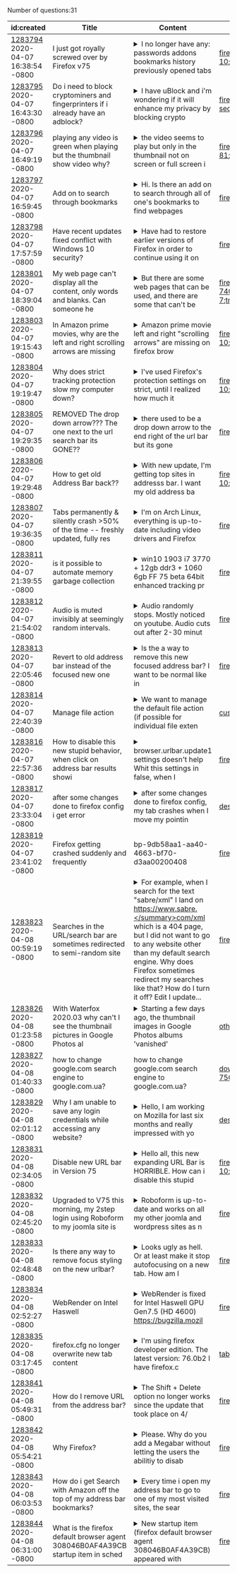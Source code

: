 Number of questions:31

| id:created | Title | Content | Tags |
| --- | --- | --- | --- |
| [1283794](https://support.mozilla.org/questions/1283794)<br>2020-04-07 16:38:54 -0800 | I just got royally screwed over by Firefox v75 |<details><summary>I no longer have any: passwords addons bookmarks history previously opened tabs </summary>user configuration Nothing. Everything was completely wiped out. And that's just what I know about. Who knows what else is gone.  Does anyone know how I can retrieve this lost information.  Thank you....</details> | [firefox-750](https://support.mozilla.org/en-US/questions/firefox?tagged=firefox-750);[other](https://support.mozilla.org/en-US/questions/firefox?tagged=other);[desktop](https://support.mozilla.org/en-US/questions/firefox?tagged=desktop);[windows-10](https://support.mozilla.org/en-US/questions/firefox?tagged=windows-10);[troubleshootingdetailsmissing](https://support.mozilla.org/en-US/questions/firefox?tagged=troubleshootingdetailsmissing);[profiles](https://support.mozilla.org/en-US/questions/firefox?tagged=profiles);[dataloss](https://support.mozilla.org/en-US/questions/firefox?tagged=dataloss);|
| [1283795](https://support.mozilla.org/questions/1283795)<br>2020-04-07 16:43:30 -0800 | Do i need to block cryptominers and fingerprinters if i already have an adblock? |<details><summary>I have uBlock and i'm wondering if it will enhance my privacy by blocking crypto</summary>miners  and fingerprinters or if that will consume more system resources. </details> | [firefox-680](https://support.mozilla.org/en-US/questions/firefox?tagged=firefox-680);[desktop](https://support.mozilla.org/en-US/questions/firefox?tagged=desktop);[privacy-and-security_1](https://support.mozilla.org/en-US/questions/firefox?tagged=privacy-and-security_1);[windows-10](https://support.mozilla.org/en-US/questions/firefox?tagged=windows-10);|
| [1283796](https://support.mozilla.org/questions/1283796)<br>2020-04-07 16:49:19 -0800 | playing any video is green when playing but the thumbnail show video why? |<details><summary>the video seems to play but only in the thumbnail not on screen or full screen i</summary>ts just green </details> | [firefox-750](https://support.mozilla.org/en-US/questions/firefox?tagged=firefox-750);[desktop](https://support.mozilla.org/en-US/questions/firefox?tagged=desktop);[fix-problems](https://support.mozilla.org/en-US/questions/firefox?tagged=fix-problems);[windows-81](https://support.mozilla.org/en-US/questions/firefox?tagged=windows-81);[graphicsdrivers](https://support.mozilla.org/en-US/questions/firefox?tagged=graphicsdrivers);|
| [1283797](https://support.mozilla.org/questions/1283797)<br>2020-04-07 16:59:45 -0800 | Add on to search through bookmarks |<details><summary>Hi. Is there an add on to search through all of one's bookmarks to find webpages</summary> that no longer exist or have broken links? </details> | [firefox-740](https://support.mozilla.org/en-US/questions/firefox?tagged=firefox-740);[customize](https://support.mozilla.org/en-US/questions/firefox?tagged=customize);[desktop](https://support.mozilla.org/en-US/questions/firefox?tagged=desktop);|
| [1283798](https://support.mozilla.org/questions/1283798)<br>2020-04-07 17:57:59 -0800 | Have recent updates fixed conflict with Windows 10 security? |<details><summary>Have had to restore earlier versions of Firefox in order to continue using it on</summary> this Windows 10 desktop. Latest versions of Firefox fail to open directly or via email links, and are apparently blocked by some setting within Windows 10 Defender and/or Firewall. </details> | [firefox-740](https://support.mozilla.org/en-US/questions/firefox?tagged=firefox-740);[desktop](https://support.mozilla.org/en-US/questions/firefox?tagged=desktop);[fix-problems](https://support.mozilla.org/en-US/questions/firefox?tagged=fix-problems);|
| [1283801](https://support.mozilla.org/questions/1283801)<br>2020-04-07 18:39:04 -0800 | My web page can't display all the content, only words and blanks. Can someone he |<details><summary>But there are some web pages that can be used, and there are some that can't be </summary>used </details> | [firefox-740](https://support.mozilla.org/en-US/questions/firefox?tagged=firefox-740);[firefox-7401](https://support.mozilla.org/en-US/questions/firefox?tagged=firefox-7401);[websites](https://support.mozilla.org/en-US/questions/firefox?tagged=websites);[desktop](https://support.mozilla.org/en-US/questions/firefox?tagged=desktop);[windows-7](https://support.mozilla.org/en-US/questions/firefox?tagged=windows-7);[troubleshootingdetailsmissing](https://support.mozilla.org/en-US/questions/firefox?tagged=troubleshootingdetailsmissing);[developer](https://support.mozilla.org/en-US/questions/firefox?tagged=developer);[escalate](https://support.mozilla.org/en-US/questions/firefox?tagged=escalate);|
| [1283803](https://support.mozilla.org/questions/1283803)<br>2020-04-07 19:15:43 -0800 | In Amazon prime movies, why are the left and right scrolling arrows are missing  |<details><summary>Amazon prime movie left and right "scrolling arrows" are missing on firefox brow</summary>ser but Google browser has them. This is a fairly new problem which i have no problems in the past with firefox. I cannot shop for movies to watch anymore. </details> | [firefox-750](https://support.mozilla.org/en-US/questions/firefox?tagged=firefox-750);[desktop](https://support.mozilla.org/en-US/questions/firefox?tagged=desktop);[fix-problems](https://support.mozilla.org/en-US/questions/firefox?tagged=fix-problems);[windows-10](https://support.mozilla.org/en-US/questions/firefox?tagged=windows-10);[amazonprimevideo](https://support.mozilla.org/en-US/questions/firefox?tagged=amazonprimevideo);|
| [1283804](https://support.mozilla.org/questions/1283804)<br>2020-04-07 19:19:47 -0800 | Why does strict tracking protection slow my computer down? |<details><summary>I've used Firefox's protection settings on strict, until I realized how much it </summary>increases my CPU usage. This was during some experimenting after I've noticed that my Task Manager states 70%; a majority of it being used by the browser's engine (I kept it on standard and installed ...</details> | [firefox-750](https://support.mozilla.org/en-US/questions/firefox?tagged=firefox-750);[desktop](https://support.mozilla.org/en-US/questions/firefox?tagged=desktop);[fix-problems](https://support.mozilla.org/en-US/questions/firefox?tagged=fix-problems);[windows-10](https://support.mozilla.org/en-US/questions/firefox?tagged=windows-10);[etp](https://support.mozilla.org/en-US/questions/firefox?tagged=etp);[etp75](https://support.mozilla.org/en-US/questions/firefox?tagged=etp75);|
| [1283805](https://support.mozilla.org/questions/1283805)<br>2020-04-07 19:29:35 -0800 | REMOVED The drop down arrow??? The one next to the url search bar its GONE?? |<details><summary>there used to be a drop down arrow to the end right of the url bar but its gone </summary>in new update/? </details> | [firefox-750](https://support.mozilla.org/en-US/questions/firefox?tagged=firefox-750);[customize](https://support.mozilla.org/en-US/questions/firefox?tagged=customize);[desktop](https://support.mozilla.org/en-US/questions/firefox?tagged=desktop);[windows-10](https://support.mozilla.org/en-US/questions/firefox?tagged=windows-10);|
| [1283806](https://support.mozilla.org/questions/1283806)<br>2020-04-07 19:29:48 -0800 | How to get old Address Bar back?? |<details><summary>With new update, I'm getting top sites in addresss bar. I want my old address ba</summary>r with drop down button with most frequented site list.. </details> | [firefox-750](https://support.mozilla.org/en-US/questions/firefox?tagged=firefox-750);[customize](https://support.mozilla.org/en-US/questions/firefox?tagged=customize);[desktop](https://support.mozilla.org/en-US/questions/firefox?tagged=desktop);[windows-10](https://support.mozilla.org/en-US/questions/firefox?tagged=windows-10);[megabar](https://support.mozilla.org/en-US/questions/firefox?tagged=megabar);[megabar75](https://support.mozilla.org/en-US/questions/firefox?tagged=megabar75);|
| [1283807](https://support.mozilla.org/questions/1283807)<br>2020-04-07 19:36:35 -0800 | Tabs permanently & silently crash >50% of the time -- freshly updated, fully res |<details><summary>I'm on Arch Linux, everything is up-to-date including video drivers and Firefox </summary>(64-bit/74.0), but this doesn't matter because this issue has been happening for approximately a year through many updates.  All other programs are working fine, which might cast doubt on hardware/gra...</details> | [firefox-740](https://support.mozilla.org/en-US/questions/firefox?tagged=firefox-740);[desktop](https://support.mozilla.org/en-US/questions/firefox?tagged=desktop);[fix-problems](https://support.mozilla.org/en-US/questions/firefox?tagged=fix-problems);[tabs](https://support.mozilla.org/en-US/questions/firefox?tagged=tabs);|
| [1283811](https://support.mozilla.org/questions/1283811)<br>2020-04-07 21:39:55 -0800 | is it possible to automate memory garbage collection |<details><summary>win10 1903  i7 3770 + 12gb ddr3 + 1060 6gb FF 75 beta 64bit enhanced tracking pr</summary>otection = strict content process limit = 2 I always used firefox and game at the same time . if not mistaken , cache memory should be free within a second or two after closing a tab/multiple tabs but...</details> | [firefox-750](https://support.mozilla.org/en-US/questions/firefox?tagged=firefox-750);[desktop](https://support.mozilla.org/en-US/questions/firefox?tagged=desktop);[fix-problems](https://support.mozilla.org/en-US/questions/firefox?tagged=fix-problems);[windows-10](https://support.mozilla.org/en-US/questions/firefox?tagged=windows-10);|
| [1283812](https://support.mozilla.org/questions/1283812)<br>2020-04-07 21:54:02 -0800 | Audio is muted invisibly at seemingly random intervals. |<details><summary>Audio randomly stops. Mostly noticed on youtube. Audio cuts out after 2-30 minut</summary>es so testing is difficult. Videos will continue to play but the audio cuts out. The volume setting on the video is not effected, the mute icon on the tab is not indicated. Other audio sources on the ...</details> | [firefox-750](https://support.mozilla.org/en-US/questions/firefox?tagged=firefox-750);[desktop](https://support.mozilla.org/en-US/questions/firefox?tagged=desktop);[fix-problems](https://support.mozilla.org/en-US/questions/firefox?tagged=fix-problems);[windows-7](https://support.mozilla.org/en-US/questions/firefox?tagged=windows-7);|
| [1283813](https://support.mozilla.org/questions/1283813)<br>2020-04-07 22:05:46 -0800 | Revert to old address bar instead of the focused new one |<details><summary>Is the a way to remove this new focused address bar? I want to be normal like in</summary> FireFox 74 the new style is so annoying. https://support.mozilla.org/en-US/kb/search-firefox-address-bar </details> | [firefox-750](https://support.mozilla.org/en-US/questions/firefox?tagged=firefox-750);[customize](https://support.mozilla.org/en-US/questions/firefox?tagged=customize);[desktop](https://support.mozilla.org/en-US/questions/firefox?tagged=desktop);[linux](https://support.mozilla.org/en-US/questions/firefox?tagged=linux);|
| [1283814](https://support.mozilla.org/questions/1283814)<br>2020-04-07 22:40:39 -0800 | Manage file action |<details><summary>We want to manage the default file action (if possible for individual file exten</summary>sions) I can set these file actions like .pdf --> use adobe acrobat reader manually within my own profile Is there a way to define this for multiple users, like policies.json oder mozilla.cfg? I could...</details> | [customize](https://support.mozilla.org/en-US/questions/firefox?tagged=customize);[desktop](https://support.mozilla.org/en-US/questions/firefox?tagged=desktop);|
| [1283816](https://support.mozilla.org/questions/1283816)<br>2020-04-07 22:57:36 -0800 | How to disable this new stupid behavior, when click on address bar results showi |<details><summary>browser.urlbar.update1 settings doesn't help Whit this settings in false, when I</summary> click on address bar, top sites appear automatically. I hate this behavior so much and thinking to switch to google chrome even </details> | [firefox-750](https://support.mozilla.org/en-US/questions/firefox?tagged=firefox-750);[customize](https://support.mozilla.org/en-US/questions/firefox?tagged=customize);[desktop](https://support.mozilla.org/en-US/questions/firefox?tagged=desktop);[linux](https://support.mozilla.org/en-US/questions/firefox?tagged=linux);[megabar](https://support.mozilla.org/en-US/questions/firefox?tagged=megabar);|
| [1283817](https://support.mozilla.org/questions/1283817)<br>2020-04-07 23:33:04 -0800 | after some changes done to firefox config i get error |<details><summary>after some changes done to firefox config, my tab crashes when I move my pointin</summary>g device to google tools.. what string/parameter can solve this problem? </details> | [desktop](https://support.mozilla.org/en-US/questions/firefox?tagged=desktop);[fix-problems](https://support.mozilla.org/en-US/questions/firefox?tagged=fix-problems);[windows-10](https://support.mozilla.org/en-US/questions/firefox?tagged=windows-10);|
| [1283819](https://support.mozilla.org/questions/1283819)<br>2020-04-07 23:41:02 -0800 | Firefox getting crashed suddenly and frequently | bp-9db58aa1-aa40-4663-bf70-d3aa00200408  | [firefox-750](https://support.mozilla.org/en-US/questions/firefox?tagged=firefox-750);[desktop](https://support.mozilla.org/en-US/questions/firefox?tagged=desktop);[fix-problems](https://support.mozilla.org/en-US/questions/firefox?tagged=fix-problems);[windows-10](https://support.mozilla.org/en-US/questions/firefox?tagged=windows-10);|
| [1283823](https://support.mozilla.org/questions/1283823)<br>2020-04-08 00:59:19 -0800 | Searches in the URL/search bar are sometimes redirected to semi-random site |<details><summary>For example, when I search for the text "sabre/xml" I land on https://www.sabre.</summary>com/xml which is a 404 page, but I did not want to go to any website other than my default search engine. Why does Firefox sometimes redirect my searches like that? How do I turn it off? Edit I update...</details> | [firefox-740](https://support.mozilla.org/en-US/questions/firefox?tagged=firefox-740);[websites](https://support.mozilla.org/en-US/questions/firefox?tagged=websites);[desktop](https://support.mozilla.org/en-US/questions/firefox?tagged=desktop);[windows-10](https://support.mozilla.org/en-US/questions/firefox?tagged=windows-10);|
| [1283826](https://support.mozilla.org/questions/1283826)<br>2020-04-08 01:23:58 -0800 | With Waterfox 2020.03 why can't I see the thumbnail pictures in Google Photos al |<details><summary>Starting a few days ago, the thumbnail images in Google Photos albums 'vanished'</summary> - see the screenshot.  The same thing happened in a Chrome browser, but I upgraded to the latest Chrome version, and that fixed the problem with that browser. Waterfox is still compromised in this re...</details> | [other](https://support.mozilla.org/en-US/questions/firefox?tagged=other);[desktop](https://support.mozilla.org/en-US/questions/firefox?tagged=desktop);[windows-10](https://support.mozilla.org/en-US/questions/firefox?tagged=windows-10);|
| [1283827](https://support.mozilla.org/questions/1283827)<br>2020-04-08 01:40:33 -0800 | how to change google.com search engine to google.com.ua? | how to change google.com search engine to google.com.ua?  | [download-and-install_1](https://support.mozilla.org/en-US/questions/firefox?tagged=download-and-install_1);[firefox-750](https://support.mozilla.org/en-US/questions/firefox?tagged=firefox-750);[desktop](https://support.mozilla.org/en-US/questions/firefox?tagged=desktop);[windows-7](https://support.mozilla.org/en-US/questions/firefox?tagged=windows-7);|
| [1283829](https://support.mozilla.org/questions/1283829)<br>2020-04-08 02:01:12 -0800 | Why I am unable to save any login credentials while accessing any website? |<details><summary>Hello,  I am working on Mozilla for last six months and really impressed with yo</summary>ur services but I was facing one issue while accessing any website like https://ezytilingservices.com.au/ and many more. Whenever I signed up on any website and fill all my important details like user...</details> | [desktop](https://support.mozilla.org/en-US/questions/firefox?tagged=desktop);[fix-problems](https://support.mozilla.org/en-US/questions/firefox?tagged=fix-problems);|
| [1283831](https://support.mozilla.org/questions/1283831)<br>2020-04-08 02:34:05 -0800 | Disable new URL bar in Version 75 |<details><summary>Hello all, this new expanding URL Bar is HORRIBLE. How can i disable this stupid</summary> implementation ? Thanks for your help. </details> | [firefox-680](https://support.mozilla.org/en-US/questions/firefox?tagged=firefox-680);[customize](https://support.mozilla.org/en-US/questions/firefox?tagged=customize);[desktop](https://support.mozilla.org/en-US/questions/firefox?tagged=desktop);[windows-10](https://support.mozilla.org/en-US/questions/firefox?tagged=windows-10);[megabar](https://support.mozilla.org/en-US/questions/firefox?tagged=megabar);|
| [1283832](https://support.mozilla.org/questions/1283832)<br>2020-04-08 02:45:20 -0800 | Upgraded to V75 this morning, my 2step login using Roboform to my joomla site is |<details><summary>Roboform is up-to-date and works on all my other joomla and wordpress sites as n</summary>ormal Roboform works on Chrome,  It also works manually on Firefox entering username & password.  And of course it worked until the upgrade. The same behaviour happens on Firefox developer edition </details> | [firefox-750](https://support.mozilla.org/en-US/questions/firefox?tagged=firefox-750);[desktop](https://support.mozilla.org/en-US/questions/firefox?tagged=desktop);[fix-problems](https://support.mozilla.org/en-US/questions/firefox?tagged=fix-problems);[windows-10](https://support.mozilla.org/en-US/questions/firefox?tagged=windows-10);|
| [1283833](https://support.mozilla.org/questions/1283833)<br>2020-04-08 02:48:48 -0800 | Is there any way to remove focus styling on the new urlbar? |<details><summary>Looks ugly as hell. Or at least make it stop autofocusing on a new tab. How am I</summary> supposed to use this browser now when I'm overwhelmed with the feeling of disgust each time I open a new tab? When will web designers learn that mobile-first doesn't mean compromizing desktop experie...</details> | [firefox-750](https://support.mozilla.org/en-US/questions/firefox?tagged=firefox-750);[other](https://support.mozilla.org/en-US/questions/firefox?tagged=other);[desktop](https://support.mozilla.org/en-US/questions/firefox?tagged=desktop);[windows-10](https://support.mozilla.org/en-US/questions/firefox?tagged=windows-10);[megabar](https://support.mozilla.org/en-US/questions/firefox?tagged=megabar);|
| [1283834](https://support.mozilla.org/questions/1283834)<br>2020-04-08 02:52:27 -0800 | WebRender on Intel Haswell |<details><summary>WebRender is fixed for Intel Haswell GPU Gen7.5 (HD 4600) https://bugzilla.mozil</summary>la.org/show_bug.cgi?id=1616685 But does not work on HD 4400 How to resolve this? </details> | [firefox-750](https://support.mozilla.org/en-US/questions/firefox?tagged=firefox-750);[desktop](https://support.mozilla.org/en-US/questions/firefox?tagged=desktop);[fix-problems](https://support.mozilla.org/en-US/questions/firefox?tagged=fix-problems);[windows-10](https://support.mozilla.org/en-US/questions/firefox?tagged=windows-10);|
| [1283835](https://support.mozilla.org/questions/1283835)<br>2020-04-08 03:17:45 -0800 | firefox.cfg no longer overwrite new tab content |<details><summary>I'm using firefox developer edition. The latest version: 76.0b2 I have firefox.c</summary>fg set up to overwrite new tab content with locally stored html. The code in firefox.cfg that worked until recent update: /* set new tab page */ try {  var newTabURL = "file:///G:/Documents/Newtab.htm...</details> | [tabs](https://support.mozilla.org/en-US/questions/firefox?tagged=tabs);[beta](https://support.mozilla.org/en-US/questions/firefox?tagged=beta);[desktop](https://support.mozilla.org/en-US/questions/firefox?tagged=desktop);[firefox-760](https://support.mozilla.org/en-US/questions/firefox?tagged=firefox-760);[windows-10](https://support.mozilla.org/en-US/questions/firefox?tagged=windows-10);|
| [1283841](https://support.mozilla.org/questions/1283841)<br>2020-04-08 05:49:31 -0800 | How do I remove URL from the address bar? |<details><summary>The Shift + Delete option no longer works since the update that took place on 4/</summary>7/20. </details> | [firefox-750](https://support.mozilla.org/en-US/questions/firefox?tagged=firefox-750);[websites](https://support.mozilla.org/en-US/questions/firefox?tagged=websites);[desktop](https://support.mozilla.org/en-US/questions/firefox?tagged=desktop);[windows-10](https://support.mozilla.org/en-US/questions/firefox?tagged=windows-10);|
| [1283842](https://support.mozilla.org/questions/1283842)<br>2020-04-08 05:54:21 -0800 | Why Firefox? |<details><summary>Please. Why do you add a Megabar without letting the users the abilitiy to disab</summary>le it?  https://www.reddit.com/r/firefox/comments/fwhlva/address_barawesomebar_design_update_in_firefox_75/ For now, it is possible to disable it. But, its just temporary. Why do u wonder when people ...</details> | [firefox-680](https://support.mozilla.org/en-US/questions/firefox?tagged=firefox-680);[other](https://support.mozilla.org/en-US/questions/firefox?tagged=other);[desktop](https://support.mozilla.org/en-US/questions/firefox?tagged=desktop);[linux](https://support.mozilla.org/en-US/questions/firefox?tagged=linux);[megabar](https://support.mozilla.org/en-US/questions/firefox?tagged=megabar);|
| [1283843](https://support.mozilla.org/questions/1283843)<br>2020-04-08 06:03:53 -0800 | How do i get Search with Amazon off the top of my address bar bookmarks? |<details><summary>Every time i open my address bar to go to one of my most visited sites, the sear</summary>ch with amazon tab is at the top taking up valuable space.  How do i remove this as its quite annoying </details> | [firefox-750](https://support.mozilla.org/en-US/questions/firefox?tagged=firefox-750);[customize](https://support.mozilla.org/en-US/questions/firefox?tagged=customize);[desktop](https://support.mozilla.org/en-US/questions/firefox?tagged=desktop);[windows-10](https://support.mozilla.org/en-US/questions/firefox?tagged=windows-10);|
| [1283844](https://support.mozilla.org/questions/1283844)<br>2020-04-08 06:31:00 -0800 | What is the firefox default browser agent 308046B0AF4A39CB startup item in sched |<details><summary>New startup item (firefox default browser agent 308046B0AF4A39CB) appeared with </summary>the v75 update with no explanation of what it's for. Appeared in scheduled tasks. </details> | [firefox-750](https://support.mozilla.org/en-US/questions/firefox?tagged=firefox-750);[other](https://support.mozilla.org/en-US/questions/firefox?tagged=other);[desktop](https://support.mozilla.org/en-US/questions/firefox?tagged=desktop);[windows-7](https://support.mozilla.org/en-US/questions/firefox?tagged=windows-7);|
